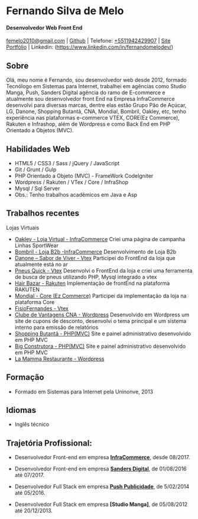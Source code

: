 # Fernando Silva de Melo

#### Desenvolvedor Web Front End

[femelo2010@gmail.com](mailto:femelo2010@gmail.com) | [Github](http://github.com/fernando-s-melo) | Telefone: [+5511942429907](tel:+5511942429907) | [Site Portfólio](http://fs2digital.com.br/fernando_melo) | Linkedin: (https://www.linkedin.com/in/fernandomelodev/)

## Sobre
Olá, meu nome é Fernando, sou desenvolvedor web desde 2012, formado Tecnólogo em Sistemas para Internet, trabalhei em agências como Studio Manga, Push, Sanders Digital agência do ramo de E-commerce e atualmente sou desenvolvedor front End na Empresa InfraCommerce desenvolvi para diversas marcas, dentre elas estão Grupo Pão de Açúcar, LG, Danone, Shopping Butantã, CNA, Mondial, Bombril, Oakley, etc, tenho experiência nas plataformas e-commerce VTEX, CORE(Ez Commerce), Rakuten e Infrashop, além de Wordpress e como Back End em PHP Orientado a Objetos (MVC).


## Habilidades Web

*   HTML5 / CSS3 / Sass / jQuery / JavaScript
*   Git / Grunt / Gulp
*   PHP Orientado a Objeto (MVC) - FrameWork CodeIgniter
*   Wordpress / Rakuten / VTex / Core / InfraShop
*   Mysql / Sql Server
*   Obs.: Tenho trabalhos acadêmicos em Java e Asp

## Trabalhos recentes
Lojas Virtuais
* [Oakley - Loja Virtual - InfraCommerce](https://www.oakley.com.br/)
	Criei uma página de campanha Linhas SportWear
* [Bombril - Loja B2b -InfraCommerce](https://www.comprabombril.com.br/)
	Desenvolvimento de Loja B2b
* [Danone – Sabor de Viver - Vtex](http://www.sabordeviver.com.br/)
    Participei do FrontEnd da loja que atualmente está no ar
* [Pneus Quick - Vtex](http://www.pneusquick.com.br/)
    Desenvolvi o FrontEnd da loja e criei uma ferramenta de busca de pneus utilizando PHP, Mysql integrado a vtex
* [Hair Bazar - Rakuten](http://hairbazar.com.br/)
    Implementação de frontEnd na plataforma RAKUTEN
* [Mondial - Core (Ez Commerce)](http://loja.mondialline.com.br/)
    Participei da implementação da loja na plataforma Core
* [FisioFernandes - Vtex](https://www.fisiofernandes.com.br/)
* [Clube de Vantagens CNA - Wordpress](http://www.clubedevantagenscna.com.br/)
    Desenvolvido em Wordpress um site de cupons de desconto, desenvolvi o tema principal e um sistema interno 
    para emissão de relatórios
* [Shopping Butantã - PHP(MVC)](http://www.butantashopping.com.br/)
    Site e painel administrativo desenvolvido em PHP MVC
* [Big Construtora - PHP(MVC)](http://www.bigconstutora.com.br/)
    Site e painel administrativo desenvolvido em PHP MVC
* [La Mamma Restaurante - Wordpress](http://www.lamamma.com.br/)
## Formação

 * Formado em Sistemas para Internet pela Uninonve, 2013

## Idiomas

* Inglês técnico

## Trajetória Profissional:

* Desenvolvedor Front-end em empresa **[InfraCommerce]( http://www.infracommerce.com.br/)**, desde 08/2017.
 
* Desenvolvedor Front-end em empresa **[Sanders Digital]( http://www.sandersdigital.com.br/)**, de 01/08/2016 até 07/2017.

* Desenvolvedor Full Stack em empresa **[Push Publicidade]( http://www.push.ag/)**, de 5/02/2014 até 05/2016.

* Desenvolvedor Full Stack em empresa **[Studio Manga]**, de 05/08/2012 até 20/12/2013.

